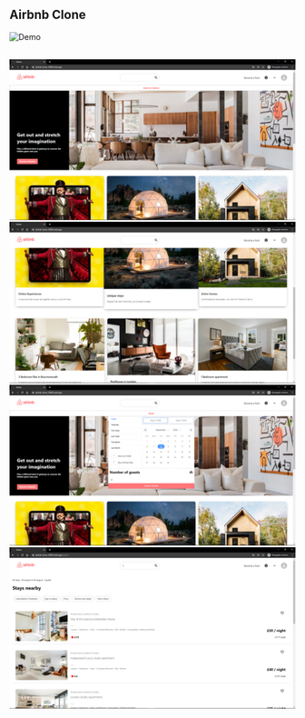 ## Airbnb Clone

![Demo](https://github.com/hf97/airbnb-clone/blob/master/demo/demo.gif)

<br>

<img src="https://github.com/hf97/airbnb-clone/blob/master/demo/airbnb.png" width="600">

<br>

<img src="https://github.com/hf97/airbnb-clone/blob/master/demo/cards.png" width="600">

<br>

<img src="https://github.com/hf97/airbnb-clone/blob/master/demo/dates.png" width="600">

<br>

<img src="https://github.com/hf97/airbnb-clone/blob/master/demo/search.png" width="600">
